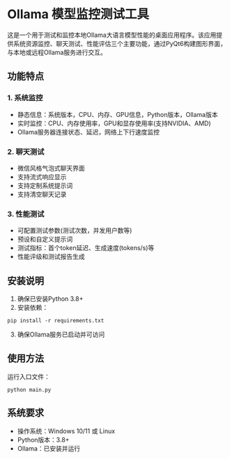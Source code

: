 # Ollama 模型监控测试工具

这是一个用于测试和监控本地Ollama大语言模型性能的桌面应用程序。该应用提供系统资源监控、聊天测试、性能评估三个主要功能，通过PyQt6构建图形界面，与本地或远程Ollama服务进行交互。

## 功能特点

### 1. 系统监控
- 静态信息：系统版本，CPU、内存、GPU信息，Python版本，Ollama版本
- 实时监控：CPU、内存使用率，GPU和显存使用率(支持NVIDIA、AMD)
- Ollama服务器连接状态、延迟，网络上下行速度监控

### 2. 聊天测试
- 微信风格气泡式聊天界面
- 支持流式响应显示
- 支持定制系统提示词
- 支持清空聊天记录

### 3. 性能测试
- 可配置测试参数(测试次数，并发用户数等)
- 预设和自定义提示词
- 测试指标：首个token延迟、生成速度(tokens/s)等
- 性能评级和测试报告生成

## 安装说明

1. 确保已安装Python 3.8+
2. 安装依赖：
```
pip install -r requirements.txt
```
3. 确保Ollama服务已启动并可访问

## 使用方法

运行入口文件：
```
python main.py
```

## 系统要求
- 操作系统：Windows 10/11 或 Linux
- Python版本：3.8+
- Ollama：已安装并运行 